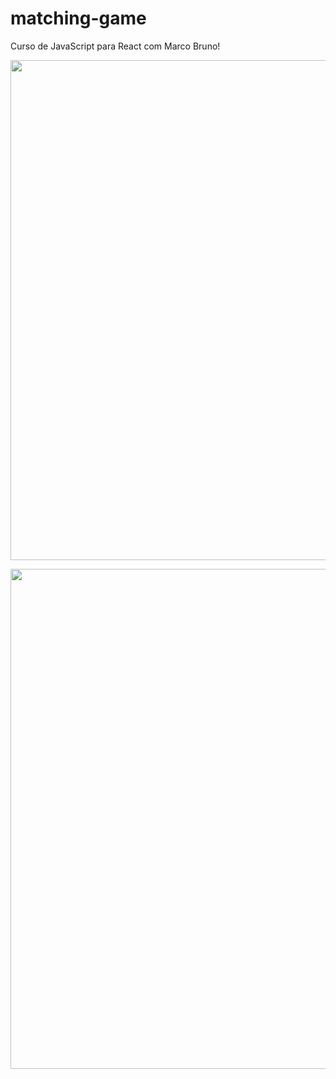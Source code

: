 # matching-game
Curso de JavaScript para React com Marco Bruno!

<div>
  <p align="center" >
    <img width="800px" src="https://i.ytimg.com/vi/q_E9w0LXM3c/maxresdefault.jpg">
  </p>

  <p align="center">
    <img width="800px" src="https://user-images.githubusercontent.com/79876271/125814869-7df0c007-f3a8-4084-a73b-c289a1a100a3.png"
  </p>
</div>
  
